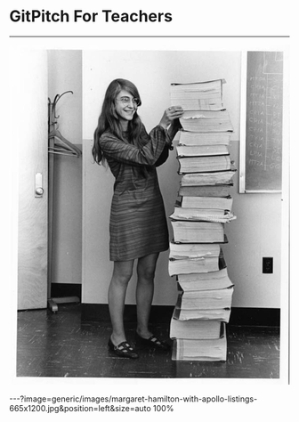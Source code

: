 # GitPitch For Teachers

---

![Margaret Hamilton with the Apollo listings.](generic/images/margaret-hamilton.jpg)

---?image=generic/images/margaret-hamilton-with-apollo-listings-665x1200.jpg&position=left&size=auto 100%
